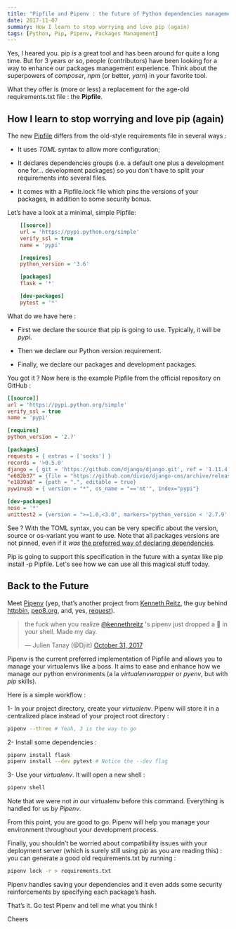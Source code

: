 ```yaml
---
title: "Pipfile and Pipenv : the future of Python dependencies management"
date: 2017-11-07
summary: How I learn to stop worrying and love pip (again)
tags: [Python, Pip, Pipenv, Packages Management]
---
```


Yes, I heared you. pip *is* a great tool and has been around for quite a long time. But for 3 years or so, people (contributors) have been looking for a way to enhance our packages management experience. Think about the superpowers of *composer*, *npm* (or better, *yarn*) in your favorite tool.

What they offer is (more or less) a replacement for the age-old requirements.txt file : the **Pipfile**.

## How I learn to stop worrying and love pip (again)

The new [Pipfile](https://github.com/pypa/pipfile) differs from the old-style requirements file in several ways :

* It uses *TOML* syntax to allow more configuration;

* It declares dependencies groups (i.e. a default one plus a development one for... development packages) so you don't have to split your requirements into several files.

* It comes with a Pipfile.lock file which pins the versions of your packages, in addition to some security bonus.

Let’s have a look at a minimal, simple Pipfile:

```ini
    [[source]]
    url = 'https://pypi.python.org/simple'
    verify_ssl = true
    name = 'pypi'

    [requires]
    python_version = '3.6'

    [packages]
    flask = '*'

    [dev-packages]
    pytest = '*'
```

What do we have here :

* First we declare the source that pip is going to use. Typically, it will be *pypi*.

* Then we declare our Python version requirement.

* Finally, we declare our packages and development packages.

You got it ? Now here is the example Pipfile from the official repository on GitHub :

```ini
[[source]]
url = 'https://pypi.python.org/simple'
verify_ssl = true
name = 'pypi'

[requires]
python_version = '2.7'

[packages]
requests = { extras = ['socks'] }
records = '>0.5.0'
django = { git = 'https://github.com/django/django.git', ref = '1.11.4', editable = true }
"e682b37" = {file = "https://github.com/divio/django-cms/archive/release/3.4.x.zip"}
"e1839a8" = {path = ".", editable = true}
pywinusb = { version = "*", os_name = "=='nt'", index="pypi"}

[dev-packages]
nose = '*'
unittest2 = {version = ">=1.0,<3.0", markers="python_version < '2.7.9' or (python_version >= '3.0' and python_version < '3.4')"}
```

See ? With the TOML syntax, you can be very specific about the version, source or os-variant you want to use. Note that all packages versions are not pinned, even if it *was* [the preferred way of declaring dependencies](http://nvie.com/posts/pin-your-packages/).

Pip is going to support this specification in the future with a syntax like pip install -p Pipfile. Let's see how we can use all this magical stuff today.

## Back to the Future

Meet [Pipenv](https://docs.pipenv.org/) (yep, that’s another project from [Kenneth Reitz](https://twitter.com/kennethreitz), the guy behind [httpbin](http://httpbin.org/), [pep8.org](https://gist.github.com/pep8.org), and, yes, [request](http://docs.python-requests.org/en/master/#)).

<blockquote class="twitter-tweet tw-align-center"><p lang="en" dir="ltr">the fuck when you realize <a href="https://twitter.com/kennethreitz?ref_src=twsrc%5Etfw">@kennethreitz</a> &#39;s pipenv just dropped a 🎃 in your shell. Made my day.</p>&mdash; Julien Tanay (@Djiit) <a href="https://twitter.com/Djiit/status/925350303863656448?ref_src=twsrc%5Etfw">October 31, 2017</a></blockquote>

Pipenv is the current preferred implementation of Pipfile and allows you to manage your virtualenvs like a boss. It aims to ease and enhance how we manage our python environments (a la *virtualenvwrapper* or *pyenv*, but with *pip* skills).

Here is a simple workflow :

1- In your project directory, create your *virtualenv*. Pipenv will store it in a centralized place instead of your project root directory :

```sh
pipenv --three # Yeah, 3 is the way to go
```

2- Install some dependencies :

```sh
pipenv install flask
pipenv install --dev pytest # Notice the --dev flag
```

3- Use your *virtualenv*. It will open a new shell :

```sh
pipenv shell
```

Note that we were not *in* our virtualenv before this command. Everything is handled for us by *Pipenv*.

From this point, you are good to go. Pipenv will help you manage your environment throughout your development process.

Finally, you shouldn’t be worried about compatibility issues with your deployment server (which is surely still using *pip* as you are reading this) : you can generate a good old requirements.txt by running :

```sh
pipenv lock -r > requirements.txt
```

Pipenv handles saving your dependencies and it even adds some security reinforcements by specifying each package’s hash.

That’s it. Go test Pipenv and tell me what you think !

Cheers
